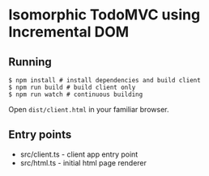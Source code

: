 # Isomorphic TodoMVC using Incremental DOM

## Running

```
$ npm install # install dependencies and build client
$ npm run build # build client only
$ npm run watch # continuous building
```

Open `dist/client.html` in your familiar browser.

## Entry points

* src/client.ts - client app entry point
* src/html.ts - initial html page renderer
